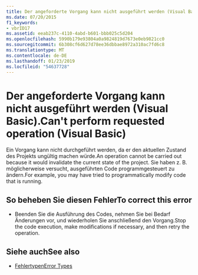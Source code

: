 ```yaml
---
title: Der angeforderte Vorgang kann nicht ausgeführt werden (Visual Basic).
ms.date: 07/20/2015
f1_keywords:
- vbrID17
ms.assetid: eeab237c-4110-4abd-b601-bbb025c5d204
ms.openlocfilehash: 5990b179e93804a0a9824819d7673e0eb9821cc0
ms.sourcegitcommit: 6b308cf6d627d78ee36dbbae8972a310ac7fd6c8
ms.translationtype: MT
ms.contentlocale: de-DE
ms.lasthandoff: 01/23/2019
ms.locfileid: "54637728"
---
```

# <a name="cant-perform-requested-operation-visual-basic"></a><span data-ttu-id="2a449-102">Der angeforderte Vorgang kann nicht ausgeführt werden (Visual Basic).</span><span class="sxs-lookup"><span data-stu-id="2a449-102">Can't perform requested operation (Visual Basic)</span></span>
<span data-ttu-id="2a449-103">Ein Vorgang kann nicht durchgeführt werden, da er den aktuellen Zustand des Projekts ungültig machen würde.</span><span class="sxs-lookup"><span data-stu-id="2a449-103">An operation cannot be carried out because it would invalidate the current state of the project.</span></span> <span data-ttu-id="2a449-104">Sie haben z. B. möglicherweise versucht, ausgeführten Code programmgesteuert zu ändern.</span><span class="sxs-lookup"><span data-stu-id="2a449-104">For example, you may have tried to programmatically modify code that is running.</span></span>  
  
## <a name="to-correct-this-error"></a><span data-ttu-id="2a449-105">So beheben Sie diesen Fehler</span><span class="sxs-lookup"><span data-stu-id="2a449-105">To correct this error</span></span>  
  
-   <span data-ttu-id="2a449-106">Beenden Sie die Ausführung des Codes, nehmen Sie bei Bedarf Änderungen vor, und wiederholen Sie anschließend den Vorgang.</span><span class="sxs-lookup"><span data-stu-id="2a449-106">Stop the code execution, make modifications if necessary, and then retry the operation.</span></span>  
  
## <a name="see-also"></a><span data-ttu-id="2a449-107">Siehe auch</span><span class="sxs-lookup"><span data-stu-id="2a449-107">See also</span></span>
- [<span data-ttu-id="2a449-108">Fehlertypen</span><span class="sxs-lookup"><span data-stu-id="2a449-108">Error Types</span></span>](../../visual-basic/programming-guide/language-features/error-types.md)
